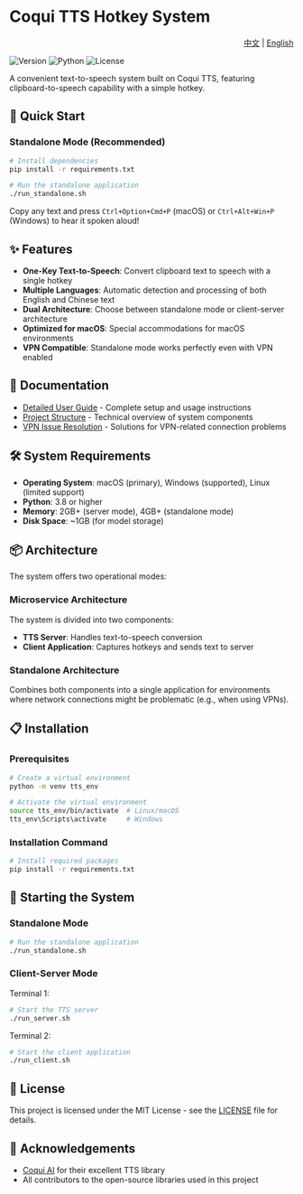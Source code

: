 # Coqui TTS Hotkey System

<div align="right">
  <a href="README.md">中文</a> | <a href="README_en.md">English</a>
</div>

![Version](https://img.shields.io/badge/version-1.0.0-blue)
![Python](https://img.shields.io/badge/python-3.8%2B-brightgreen)
![License](https://img.shields.io/badge/license-MIT-green)

A convenient text-to-speech system built on Coqui TTS, featuring clipboard-to-speech capability with a simple hotkey.

## 🚀 Quick Start

### Standalone Mode (Recommended)

```bash
# Install dependencies
pip install -r requirements.txt

# Run the standalone application
./run_standalone.sh
```

Copy any text and press `Ctrl+Option+Cmd+P` (macOS) or `Ctrl+Alt+Win+P` (Windows) to hear it spoken aloud!

## ✨ Features

- **One-Key Text-to-Speech**: Convert clipboard text to speech with a single hotkey
- **Multiple Languages**: Automatic detection and processing of both English and Chinese text
- **Dual Architecture**: Choose between standalone mode or client-server architecture
- **Optimized for macOS**: Special accommodations for macOS environments
- **VPN Compatible**: Standalone mode works perfectly even with VPN enabled

## 📖 Documentation

- [Detailed User Guide](README_USER_GUIDE_en.md) - Complete setup and usage instructions
- [Project Structure](docs/project_structure_en.md) - Technical overview of system components
- [VPN Issue Resolution](vpn_issue_resolution_en.md) - Solutions for VPN-related connection problems

## 🛠️ System Requirements

- **Operating System**: macOS (primary), Windows (supported), Linux (limited support)
- **Python**: 3.8 or higher
- **Memory**: 2GB+ (server mode), 4GB+ (standalone mode)
- **Disk Space**: ~1GB (for model storage)

## 📦 Architecture

The system offers two operational modes:

### Microservice Architecture
The system is divided into two components:
- **TTS Server**: Handles text-to-speech conversion
- **Client Application**: Captures hotkeys and sends text to server

### Standalone Architecture
Combines both components into a single application for environments where network connections might be problematic (e.g., when using VPNs).

## 📋 Installation

### Prerequisites

```bash
# Create a virtual environment
python -m venv tts_env

# Activate the virtual environment
source tts_env/bin/activate  # Linux/macOS
tts_env\Scripts\activate     # Windows
```

### Installation Command

```bash
# Install required packages
pip install -r requirements.txt
```

## 🚀 Starting the System

### Standalone Mode

```bash
# Run the standalone application
./run_standalone.sh
```

### Client-Server Mode

Terminal 1:
```bash
# Start the TTS server
./run_server.sh
```

Terminal 2:
```bash
# Start the client application
./run_client.sh
```

## 📄 License

This project is licensed under the MIT License - see the [LICENSE](LICENSE) file for details.

## 🙏 Acknowledgements

- [Coqui AI](https://github.com/coqui-ai) for their excellent TTS library
- All contributors to the open-source libraries used in this project 